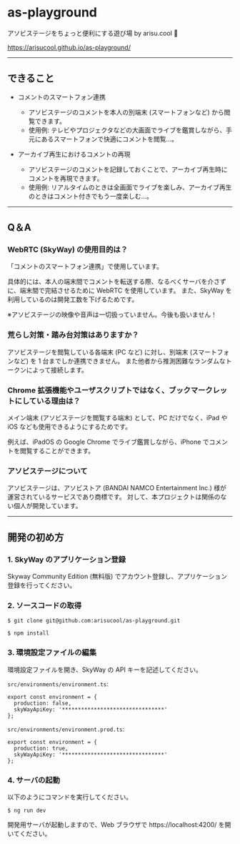 # as-playground

アソビステージをちょっと便利にする遊び場 by arisu.cool 🍓

https://arisucool.github.io/as-playground/

---

## できること

- コメントのスマートフォン連携

  - アソビステージのコメントを本人の別端末 (スマートフォンなど) から閲覧できます。
  - 使用例: テレビやプロジェクタなどの大画面でライブを鑑賞しながら、手元にあるスマートフォンで快適にコメントを閲覧...。

- アーカイブ再生におけるコメントの再現

  - アソビステージのコメントを記録しておくことで、アーカイブ再生時にコメントを再現できます。
  - 使用例: リアルタイムのときは全画面でライブを楽しみ、アーカイブ再生のときはコメント付きでもう一度楽しむ...。

---

## Q＆A

### WebRTC (SkyWay) の使用目的は？

「コメントのスマートフォン連携」で使用しています。

具体的には、本人の端末間でコメントを転送する際、なるべくサーバを介さずに、端末間で完結させるために WebRTC を使用しています。
また、SkyWay を利用しているのは開発工数を下げるためです。

※アソビステージの映像や音声は一切扱っていません。今後も扱いません！

### 荒らし対策・踏み台対策はありますか？

アソビステージを閲覧している各端末 (PC など) に対し、別端末 (スマートフォンなど) を 1 台までしか連携できません。
また他者から推測困難なランダムなトークンによって接続します。

### Chrome 拡張機能やユーザスクリプトではなく、ブックマークレットにしている理由は？

メイン端末 (アソビステージを閲覧する端末) として、PC だけでなく、iPad や iOS なども使用できるようにするためです。

例えば、iPadOS の Google Chrome でライブ鑑賞しながら、iPhone でコメントを閲覧することができます。

### アソビステージについて

アソビステージは、アソビストア (BANDAI NAMCO Entertainment Inc.) 様が運営されているサービスであり商標です。
対して、本プロジェクトは関係のない個人が開発しています。

---

## 開発の初め方

### 1. SkyWay のアプリケーション登録

Skyway Community Edition (無料版) でアカウント登録し、アプリケーション登録を行ってください。

### 2. ソースコードの取得

```
$ git clone git@github.com:arisucool/as-playground.git

$ npm install
```

### 3. 環境設定ファイルの編集

環境設定ファイルを開き、SkyWay の API キーを記述してください。

`src/environments/environment.ts`:

```
export const environment = {
  production: false,
  skyWayApiKey: '********************************'
};
```

`src/environments/environment.prod.ts`:

```
export const environment = {
  production: true,
  skyWayApiKey: '********************************'
};
```

### 4. サーバの起動

以下のようにコマンドを実行してください。

```
$ ng run dev
```

開発用サーバが起動しますので、Web ブラウザで https://localhost:4200/ を開いてください。
